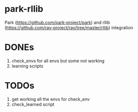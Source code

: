 # park-rllib
Park (https://github.com/park-project/park) and rllib (https://github.com/ray-project/ray/tree/master/rllib) integration
# DONEs
1. check_envs for all envs but some not working
2. learning scripts
# TODOs
1. get working all the envs for check_env
2. check_learned script